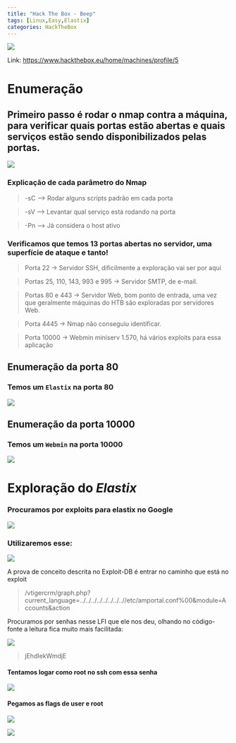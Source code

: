 ```yaml
---
title: "Hack The Box - Beep"
tags: [Linux,Easy,Elastix]
categories: HackTheBox
---
```


![](https://raw.githubusercontent.com/0x4rt3mis/0x4rt3mis.github.io/master/img/htb-beep/Beep_inicial.png)

Link: <https://www.hackthebox.eu/home/machines/profile/5>

# Enumeração

## Primeiro passo é rodar o nmap contra a máquina, para verificar quais portas estão abertas e quais serviços estão sendo disponibilizados pelas portas.

![](https://raw.githubusercontent.com/0x4rt3mis/0x4rt3mis.github.io/master/img/htb-beep/Beep_nmap.png)

### Explicação de cada parâmetro do Nmap

> -sC --> Rodar alguns scripts padrão em cada porta

> -sV --> Levantar qual serviço está rodando na porta

> -Pn --> Já considera o host ativo

### Verificamos que temos 13 portas abertas no servidor, uma superfície de ataque e tanto!

> Porta 22 -> Servidor SSH, dificilmente a exploração vai ser por aqui

> Portas 25, 110, 143, 993 e 995 -> Servidor SMTP, de e-mail.

> Portas 80 e 443 -> Servidor Web, bom ponto de entrada, uma vez que geralmente máquinas do HTB são exploradas por servidores Web.

> Porta 4445 -> Nmap não conseguiu identificar.

> Porta 10000 -> Webmin miniserv 1.570, há vários exploits para essa aplicação

## Enumeração da porta 80

### Temos um `Elastix` na porta 80

![](https://raw.githubusercontent.com/0x4rt3mis/0x4rt3mis.github.io/master/img/htb-beep/Beep_elastix.png)

## Enumeração da porta 10000

### Temos um `Webmin` na porta 10000

![](https://raw.githubusercontent.com/0x4rt3mis/0x4rt3mis.github.io/master/img/htb-beep/Beep_webmin.png)

# Exploração do *Elastix*

### Procuramos por exploits para elastix no Google

![](https://raw.githubusercontent.com/0x4rt3mis/0x4rt3mis.github.io/master/img/htb-beep/Beep_elastix1.png)

### Utilizaremos esse:

![](https://raw.githubusercontent.com/0x4rt3mis/0x4rt3mis.github.io/master/img/htb-beep/Beep_elastix2.png)

A prova de conceito descrita no Exploit-DB é entrar no caminho que está no exploit

> /vtigercrm/graph.php?current_language=../../../../../../../..//etc/amportal.conf%00&module=Accounts&action

Procuramos por senhas nesse LFI que ele nos deu, olhando no código-fonte a leitura fica muito mais facilitada:

![](https://raw.githubusercontent.com/0x4rt3mis/0x4rt3mis.github.io/master/img/htb-beep/Beep_elastix3.png)

> jEhdIekWmdjE

#### Tentamos logar como root no ssh com essa senha

![](https://raw.githubusercontent.com/0x4rt3mis/0x4rt3mis.github.io/master/img/htb-beep/Beep_ssh.png)

#### Pegamos as flags de user e root

![](https://raw.githubusercontent.com/0x4rt3mis/0x4rt3mis.github.io/master/img/htb-beep/Beep_root.png)

![](https://raw.githubusercontent.com/0x4rt3mis/0x4rt3mis.github.io/master/img/htb-beep/Beep_user.png)